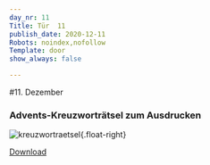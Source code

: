 ```yaml
---
day_nr: 11
Title: Tür  11
publish_date: 2020-12-11
Robots: noindex,nofollow
Template: door
show_always: false

---
```



#11. Dezember 

### Advents-Kreuzworträtsel zum Ausdrucken

![kreuzwortraetsel](%assets_url%/pics/11/kreuzwortraetsel_no_text.png){.float-right}

[Download](%assets_url%/other/Dezember-11.pdf)